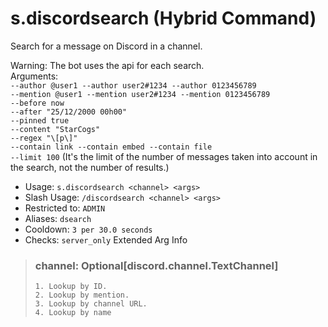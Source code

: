 # s.discordsearch (Hybrid Command)
Search for a message on Discord in a channel.<br/>

Warning: The bot uses the api for each search.<br/>
Arguments:<br/>
`--author @user1 --author user2#1234 --author 0123456789`<br/>
`--mention @user1 --mention user2#1234 --mention 0123456789`<br/>
`--before now`<br/>
`--after "25/12/2000 00h00"`<br/>
`--pinned true`<br/>
`--content "StarCogs"`<br/>
`--regex "\[p\]"`<br/>
`--contain link --contain embed --contain file`<br/>
`--limit 100` (It's the limit of the number of messages taken into account in the search, not the number of results.)<br/>
 - Usage: `s.discordsearch <channel> <args>`
 - Slash Usage: `/discordsearch <channel> <args>`
 - Restricted to: `ADMIN`
 - Aliases: `dsearch`
 - Cooldown: `3 per 30.0 seconds`
 - Checks: `server_only`
Extended Arg Info
> ### channel: Optional[discord.channel.TextChannel]
> 
> 
>     1. Lookup by ID.
>     2. Lookup by mention.
>     3. Lookup by channel URL.
>     4. Lookup by name
> 
>     
